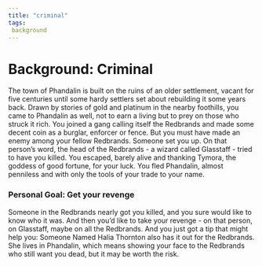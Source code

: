 ```yaml
---
title: "criminal"
tags:
 background
---
```

# Background: Criminal
The town of Phandalin is built on the ruins of an older settlement, vacant for five centuries until some hardy settlers set about rebuilding it some years back. Drawn by stories of gold and platinum in the nearby foothills, you came to Phandalin as well, not to earn a living but to prey on those who struck it rich. You joined a gang calling itself the Redbrands and made some decent coin as a burglar, enforcer or fence. But you must have made an enemy among your fellow Redbrands. Someone set you up. On that person’s word, the head of the Redbrands - a wizard called Glasstaff - tried to have you killed. You escaped, barely alive and thanking Tymora, the goddess of good fortune, for your luck. You fled Phandalin, almost penniless and with only the tools of your trade to your name.

### Personal Goal: Get your revenge
Someone in the Redbrands nearly got you killed, and you sure would like to know who it was. And then you’d like to take your revenge - on that person, on Glasstaff, maybe on all the Redbrands. And you just got a tip that might help you: Someone Named Halia Thornton also has it out for the Redbrands. She lives in Phandalin, which means showing your face to the Redbrands who still want you dead, but it may be worth the risk.
